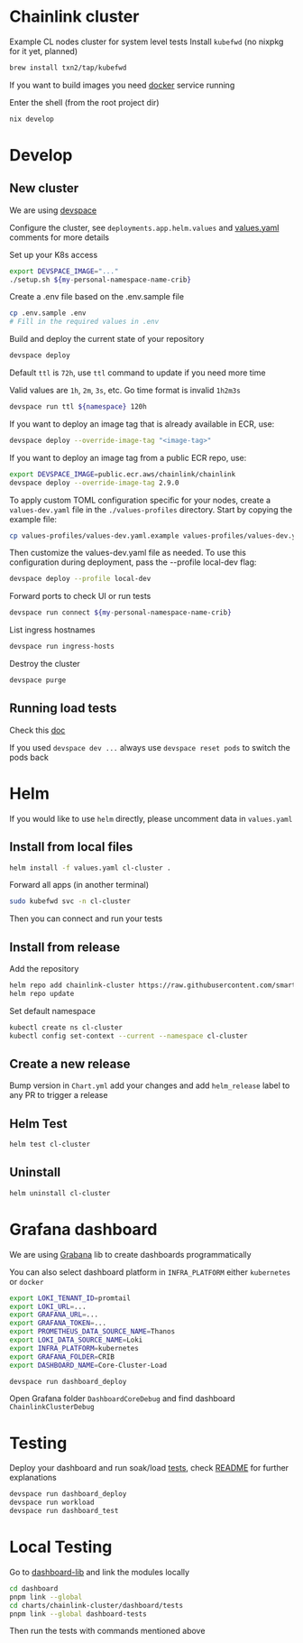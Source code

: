 # Chainlink cluster

Example CL nodes cluster for system level tests
Install `kubefwd` (no nixpkg for it yet, planned)

```sh
brew install txn2/tap/kubefwd
```

If you want to build images you need [docker](https://docs.docker.com/engine/install/) service running

Enter the shell (from the root project dir)

```sh
nix develop
```

# Develop

## New cluster

We are using [devspace](https://www.devspace.sh/docs/getting-started/installation?x0=3)

Configure the cluster, see `deployments.app.helm.values` and [values.yaml](./values.yaml) comments for more details

Set up your K8s access

```sh
export DEVSPACE_IMAGE="..."
./setup.sh ${my-personal-namespace-name-crib}
```

Create a .env file based on the .env.sample file

```sh
cp .env.sample .env
# Fill in the required values in .env
```

Build and deploy the current state of your repository

```sh
devspace deploy
```

Default `ttl` is `72h`, use `ttl` command to update if you need more time

Valid values are `1h`, `2m`, `3s`, etc. Go time format is invalid `1h2m3s`

```sh
devspace run ttl ${namespace} 120h
```

If you want to deploy an image tag that is already available in ECR, use:

```sh
devspace deploy --override-image-tag "<image-tag>"
```

If you want to deploy an image tag from a public ECR repo, use:

```sh
export DEVSPACE_IMAGE=public.ecr.aws/chainlink/chainlink
devspace deploy --override-image-tag 2.9.0
```

To apply custom TOML configuration specific for your nodes, create a `values-dev.yaml` file in the `./values-profiles` directory. Start by copying the example file:

```sh
cp values-profiles/values-dev.yaml.example values-profiles/values-dev.yaml

```

Then customize the values-dev.yaml file as needed. To use this configuration during deployment, pass the --profile local-dev flag:

```sh
devspace deploy --profile local-dev
```

Forward ports to check UI or run tests

```sh
devspace run connect ${my-personal-namespace-name-crib}
```

List ingress hostnames

```sh
devspace run ingress-hosts
```

Destroy the cluster

```sh
devspace purge
```

## Running load tests

Check this [doc](../../integration-tests/load/ocr/README.md)

If you used `devspace dev ...` always use `devspace reset pods` to switch the pods back

# Helm

If you would like to use `helm` directly, please uncomment data in `values.yaml`

## Install from local files

```sh
helm install -f values.yaml cl-cluster .
```

Forward all apps (in another terminal)

```sh
sudo kubefwd svc -n cl-cluster
```

Then you can connect and run your tests

## Install from release

Add the repository

```sh
helm repo add chainlink-cluster https://raw.githubusercontent.com/smartcontractkit/chainlink/helm-release/
helm repo update
```

Set default namespace

```sh
kubectl create ns cl-cluster
kubectl config set-context --current --namespace cl-cluster
```

## Create a new release

Bump version in `Chart.yml` add your changes and add `helm_release` label to any PR to trigger a release

## Helm Test

```sh
helm test cl-cluster
```

## Uninstall

```sh
helm uninstall cl-cluster
```

# Grafana dashboard

We are using [Grabana](https://github.com/K-Phoen/grabana) lib to create dashboards programmatically

You can also select dashboard platform in `INFRA_PLATFORM` either `kubernetes` or `docker`

```sh
export LOKI_TENANT_ID=promtail
export LOKI_URL=...
export GRAFANA_URL=...
export GRAFANA_TOKEN=...
export PROMETHEUS_DATA_SOURCE_NAME=Thanos
export LOKI_DATA_SOURCE_NAME=Loki
export INFRA_PLATFORM=kubernetes
export GRAFANA_FOLDER=CRIB
export DASHBOARD_NAME=Core-Cluster-Load

devspace run dashboard_deploy
```

Open Grafana folder `DashboardCoreDebug` and find dashboard `ChainlinkClusterDebug`

# Testing

Deploy your dashboard and run soak/load [tests](../../integration-tests/load/), check [README](../../integration-tests/README.md) for further explanations

```sh
devspace run dashboard_deploy
devspace run workload
devspace run dashboard_test
```

# Local Testing

Go to [dashboard-lib](../../dashboard) and link the modules locally

```sh
cd dashboard
pnpm link --global
cd charts/chainlink-cluster/dashboard/tests
pnpm link --global dashboard-tests
```

Then run the tests with commands mentioned above
